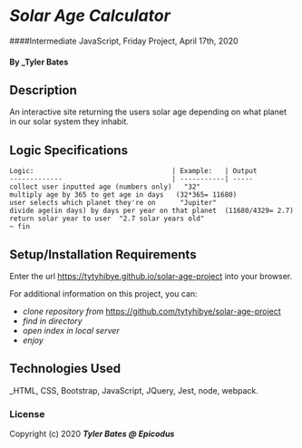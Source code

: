 ﻿# _Solar Age Calculator_

####Intermediate JavaScript, Friday Project, April 17th, 2020

#### By _Tyler Bates 

## Description

An interactive site returning the users solar age depending on what planet in our solar system they inhabit.

## Logic Specifications
```
Logic:                                  | Example:   | Output
-------------                           | -----------| ----- 
collect user inputted age (numbers only)   "32"
multiply age by 365 to get age in days   (32*365= 11680)
user selects which planet they're on      "Jupiter"
divide age(in days) by days per year on that planet  (11680/4329= 2.7)
return solar year to user  "2.7 solar years old"
~ fin
```

## Setup/Installation Requirements

Enter the url https://tytyhibye.github.io/solar-age-project into your browser.

For additional information on this project, you can:
* _clone repository from_ https://github.com/tytyhibye/solar-age-project
* _find in directory_
* _open index in local server_
* _enjoy_


## Technologies Used

_HTML, CSS, Bootstrap, JavaScript, JQuery, Jest, node, webpack.

### License


Copyright (c) 2020 **_Tyler Bates @ Epicodus_**
```
